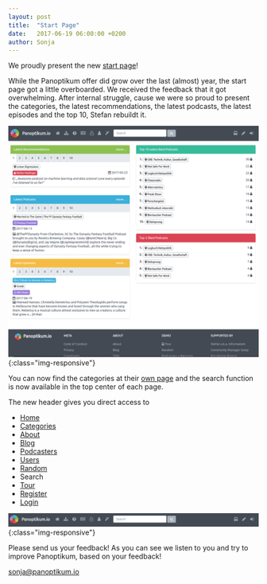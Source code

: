 ```yaml
---
layout: post
title:  "Start Page"
date:   2017-06-19 06:00:00 +0200
author: Sonja
---
```


We proudly present the new [start page](https://panoptikum.io/)!

While the Panoptikum offer did grow over the last (almost) year, the start page got a little overboarded. We received the feedback that it got overwhelming. After internal struggle, cause we were so proud to present the categories, the latest recommendations, the latest podcasts, the latest episodes and the top 10, Stefan rebuildt it.

![Start Page](/img/start_page_june2017.png){:class="img-responsive"}

You can now find the categories at their [own page](https://panoptikum.io/categories) and the search function is now available in the top center of each page.

The new header gives you direct access to
* [Home](https://panoptikum.io/)
* [Categories](https://panoptikum.io/categories)
* [About](https://blog.panoptikum.io/)
* [Blog](https://blog.panoptikum.io/blog/)
* [Podcasters](https://panoptikum.io/personas)
* [Users](https://panoptikum.io/users)
* [Random](https://panoptikum.io/recommendations/random)
* Search
* [Tour](https://panoptikum.io/#)
* [Register](https://panoptikum.io/users/new)
* [Login](https://panoptikum.io/sessions/new)

![Header June](/img/header_june2017.png){:class="img-responsive"}

Please send us your feedback! As you can see we listen to you and try to improve Panoptikum, based on your feedback!

<sonja@panoptikum.io>
